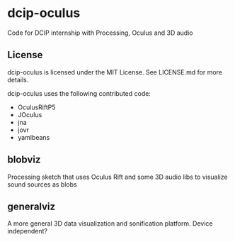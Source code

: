 # dcip-oculus
Code for DCIP internship with Processing, Oculus and 3D audio

## License

dcip-oculus is licensed under the MIT License. See LICENSE.md for more details.

dcip-oculus uses the following contributed code:

- OculusRiftP5
- JOculus
- jna
- jovr
- yamlbeans

## blobviz

Processing sketch that uses Oculus Rift and some 3D audio libs to visualize sound sources as blobs

## generalviz

A more general 3D data visualization and sonification platform. Device independent?
